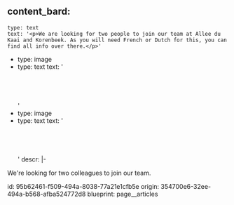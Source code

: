 content_bard:
  -
    type: text
    text: '<p>We are looking for two people to join our team at Allee du Kaai and Korenbeek. As you will need French or Dutch for this, you can find all info over there.</p>'
  -
    type: image
  -
    type: text
    text: '<h2><br></h2>'
  -
    type: image
  -
    type: text
    text: '<h2><br></h2>'
descr: |-
  <p>We're looking for two colleagues to join our team.
  </p>
id: 95b62461-f509-494a-8038-77a21e1cfb5e
origin: 354700e6-32ee-494a-b568-afba524772d8
blueprint: page__articles
